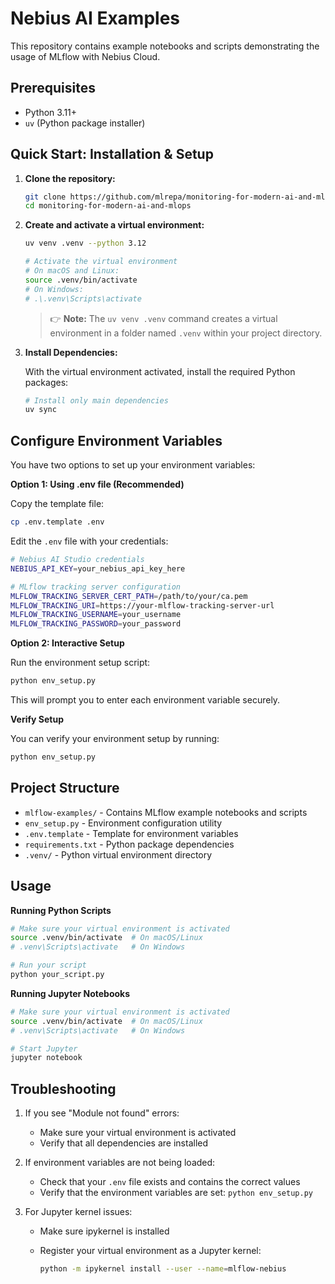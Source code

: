 # Nebius AI Examples

This repository contains example notebooks and scripts demonstrating the usage of MLflow with Nebius Cloud.

## Prerequisites

- Python 3.11+
- `uv` (Python package installer)

## Quick Start: Installation & Setup

1. **Clone the repository:**

    ```bash
    git clone https://github.com/mlrepa/monitoring-for-modern-ai-and-mlops.git
    cd monitoring-for-modern-ai-and-mlops
    ```

2. **Create and activate a virtual environment:**

    ```bash
    uv venv .venv --python 3.12

    # Activate the virtual environment
    # On macOS and Linux:
    source .venv/bin/activate
    # On Windows:
    # .\.venv\Scripts\activate
    ```

    > 👉 **Note:** The `uv venv .venv` command creates a virtual environment in a folder named `.venv` within your project directory.

3. **Install Dependencies:**

    With the virtual environment activated, install the required Python packages:

    ```bash
    # Install only main dependencies
    uv sync
    ```

## Configure Environment Variables

You have two options to set up your environment variables:

**Option 1: Using .env file (Recommended)**

Copy the template file:

```bash
cp .env.template .env
```

Edit the `.env` file with your credentials:
```bash
# Nebius AI Studio credentials
NEBIUS_API_KEY=your_nebius_api_key_here

# MLflow tracking server configuration
MLFLOW_TRACKING_SERVER_CERT_PATH=/path/to/your/ca.pem
MLFLOW_TRACKING_URI=https://your-mlflow-tracking-server-url
MLFLOW_TRACKING_USERNAME=your_username
MLFLOW_TRACKING_PASSWORD=your_password
```

**Option 2: Interactive Setup**

Run the environment setup script:

```bash
python env_setup.py
```

This will prompt you to enter each environment variable securely.

**Verify Setup**

You can verify your environment setup by running:

```bash
python env_setup.py
```

## Project Structure

- `mlflow-examples/` - Contains MLflow example notebooks and scripts
- `env_setup.py` - Environment configuration utility
- `.env.template` - Template for environment variables
- `requirements.txt` - Python package dependencies
- `.venv/` - Python virtual environment directory

## Usage

**Running Python Scripts**

```bash
# Make sure your virtual environment is activated
source .venv/bin/activate  # On macOS/Linux
# .venv\Scripts\activate   # On Windows

# Run your script
python your_script.py
```

**Running Jupyter Notebooks**

```bash
# Make sure your virtual environment is activated
source .venv/bin/activate  # On macOS/Linux
# .venv\Scripts\activate   # On Windows

# Start Jupyter
jupyter notebook
```

## Troubleshooting

1. If you see "Module not found" errors:
   - Make sure your virtual environment is activated
   - Verify that all dependencies are installed

2. If environment variables are not being loaded:
   - Check that your `.env` file exists and contains the correct values
   - Verify that the environment variables are set: `python env_setup.py`

3. For Jupyter kernel issues:
   - Make sure ipykernel is installed
   - Register your virtual environment as a Jupyter kernel:
  
     ```bash
     python -m ipykernel install --user --name=mlflow-nebius
     ``` 
